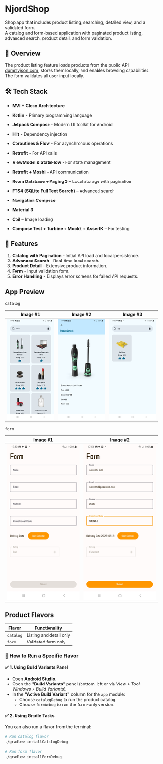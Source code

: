 # NjordShop

Shop app that includes product listing, searching, detailed view, and a validated form.  
A catalog and form-based application with paginated product listing, advanced search, product detail, and form validation.

## 📌 Overview

The product listing feature loads products from the public API [dummyjson.com](https://dummyjson.com/products), stores them locally, and enables browsing capabilities.  
The form validates all user input locally.

## 🛠️ Tech Stack

- **MVI + Clean Architecture**
- **Kotlin** - Primary programming language
- **Jetpack Compose** - Modern UI toolkit for Android
- **Hilt** - Dependency injection
- **Coroutines & Flow** - For asynchronous operations
- **Retrofit** - For API calls
- **ViewModel & StateFlow** - For state management

- **Retrofit + Moshi** – API communication
- **Room Database + Paging 3** – Local storage with pagination
- **FTS4 (SQLite Full Text Search)** – Advanced search
- **Navigation Compose**
- **Material 3**
- **Coil** – Image loading
- **Compose Test + Turbine + Mockk + AssertK** – For testing

## 🚀 Features

1. **Catalog with Pagination** - Initial API load and local persistence.
2. **Advanced Search** - Real-time local search.
3. **Product Detail** - Extensive product information.
4. **Form** - Input validation form.
5. **Error Handling** - Displays error screens for failed API requests.

## App Preview

`catalog`

|                  Image #1                  |                  Image #2                  |                  Image #3                  |
|:------------------------------------------:|:------------------------------------------:|:------------------------------------------:|
| <img src="images/NjordShop_Catalog_1.jpg"> | <img src="images/NjordShop_Catalog_2.jpg"> | <img src="images/NjordShop_Catalog_3.jpg"> |

`form`

|                Image #1                 |                Image #2                 |
|:---------------------------------------:|:---------------------------------------:|
| <img src="images/NjordShop_Form_1.jpg"> | <img src="images/NjordShop_Form_2.jpg"> |


## Product Flavors

| Flavor    | Functionality           |
|-----------|-------------------------|
| `catalog` | Listing and detail only |
| `form`    | Validated form only     |


### 📱 How to Run a Specific Flavor

#### ✅ 1. Using Build Variants Panel
- Open **Android Studio**.
- Open the **"Build Variants"** panel (bottom-left or via *View > Tool Windows > Build Variants*).
- In the **"Active Build Variant"** column for the `app` module:
  - Choose `catalogDebug` to run the product catalog.
  - Choose `formDebug` to run the form-only version.

#### ✅ 2. Using Gradle Tasks
You can also run a flavor from the terminal:

```bash
# Run catalog flavor
./gradlew installCatalogDebug

# Run form flavor
./gradlew installFormDebug

